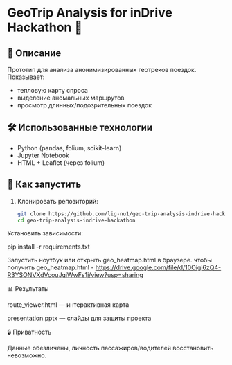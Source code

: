 # GeoTrip Analysis for inDrive Hackathon 🚖

## 📌 Описание
Прототип для анализа анонимизированных геотреков поездок.
Показывает:
- тепловую карту спроса
- выделение аномальных маршрутов
- просмотр длинных/подозрительных поездок

## 🛠 Использованные технологии
- Python (pandas, folium, scikit-learn)
- Jupyter Notebook
- HTML + Leaflet (через folium)

## 🚀 Как запустить
1. Клонировать репозиторий:
   ```bash
   git clone https://github.com/lig-nu1/geo-trip-analysis-indrive-hackathon.git
   cd geo-trip-analysis-indrive-hackathon

Установить зависимости:

pip install -r requirements.txt

Запустить ноутбук или открыть geo_heatmap.html в браузере. 
чтобы получить geo_heatmap.html - https://drive.google.com/file/d/10Oigi6zQ4-R3YSONVXdVcouJqiWwFs1j/view?usp=sharing

📊 Результаты

route_viewer.html
 — интерактивная карта

presentation.pptx
 — слайды для защиты проекта

🔒 Приватность

Данные обезличены, личность пассажиров/водителей восстановить невозможно.
